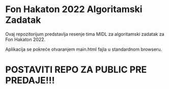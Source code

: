 # Fon Hakaton 2022 Algoritamski Zadatak

Ovaj repozitorijum predstavlja resenje tima MIDL za algoritamski zadatak za Fon Hakaton 2022.

Aplikacija se pokreće otvaranjem main.html fajla u standardnom browseru.

# POSTAVITI REPO ZA PUBLIC PRE PREDAJE!!!

